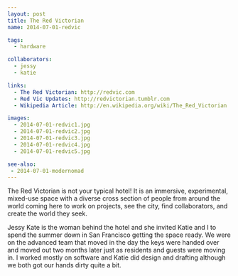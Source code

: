 ```yaml
---
layout: post
title: The Red Victorian
name: 2014-07-01-redvic

tags: 
  - hardware

collaborators: 
  - jessy
  - katie

links:
  - The Red Victorian: http://redvic.com
  - Red Vic Updates: http://redvictorian.tumblr.com
  - Wikipedia Article: http://en.wikipedia.org/wiki/The_Red_Victorian

images:
  - 2014-07-01-redvic1.jpg
  - 2014-07-01-redvic2.jpg
  - 2014-07-01-redvic3.jpg
  - 2014-07-01-redvic4.jpg
  - 2014-07-01-redvic5.jpg

see-also:
 - 2014-07-01-modernomad
---
```

The Red Victorian is not your typical hotel!  It is an immersive, experimental, mixed-use space with a diverse cross section of people from around the world coming here to work on projects, see the city, find collaborators, and create the world they seek.

Jessy Kate is the woman behind the hotel and she invited Katie and I to spend the summer down in San Francisco getting the space ready.  We were on the advanced team that moved in the day the keys were handed over and moved out two months later just as residents and guests were moving in.  I worked mostly on software and Katie did design and drafting although we both got our hands dirty quite a bit.
